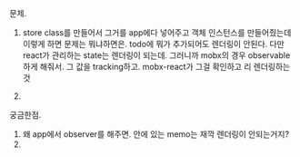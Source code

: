 문제.

1. store class를 만들어서 그거를 app에다 넣어주고 객체 인스턴스를 만들어줬는데
   이렇게 하면 문제는 뭐냐하면은. todo에 뭐가 추가되어도 렌더링이 안된다. 다만 react가
   관리하는 state는 렌더링이 되는데. 그러니까 mobx의 경우 observable하게 해줘서. 그 값을 tracking하고. mobx-react가 그걸 확인하고 리 렌더링하는것

2.

궁금한점.

1. 왜 app에서 observer를 해주면. 안에 있는 memo는 재깍 렌더링이 안되는거지?
2.
